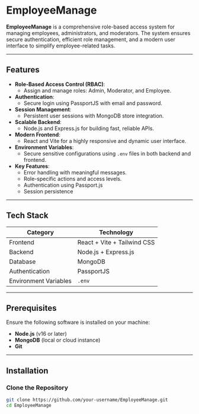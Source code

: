 # EmployeeManage

**EmployeeManage** is a comprehensive role-based access system for managing employees, administrators, and moderators. The system ensures secure authentication, efficient role management, and a modern user interface to simplify employee-related tasks.

---

## Features

- **Role-Based Access Control (RBAC)**:
  - Assign and manage roles: Admin, Moderator, and Employee.
- **Authentication**:
  - Secure login using PassportJS with email and password.
- **Session Management**:
  - Persistent user sessions with MongoDB store integration.
- **Scalable Backend**:
  - Node.js and Express.js for building fast, reliable APIs.
- **Modern Frontend**:
  - React and Vite for a highly responsive and dynamic user interface.
- **Environment Variables**:
  - Secure sensitive configurations using `.env` files in both backend and frontend.
- **Key Features**:
  - Error handling with meaningful messages.
  - Role-specific actions and access levels.
  - Authentication using Passport.js
  - Session persistence

---

## Tech Stack

| **Category**        | **Technology**        |
|---------------------|-----------------------|
| Frontend            | React + Vite + Tailwind CSS |
| Backend             | Node.js + Express.js  |
| Database            | MongoDB              |
| Authentication      | PassportJS           |
| Environment Variables | `.env`             |

---

## Prerequisites

Ensure the following software is installed on your machine:

- **Node.js** (v16 or later)
- **MongoDB** (local or cloud instance)
- **Git**

---

## Installation

### Clone the Repository
```bash
git clone https://github.com/your-username/EmployeeManage.git
cd EmployeeManage

